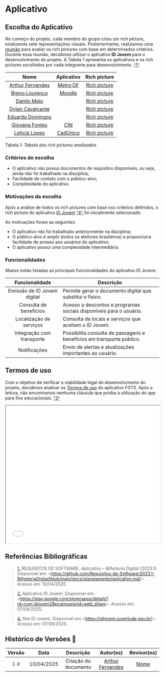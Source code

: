 # Aplicativo

## Escolha do Aplicativo

No começo do projeto, cada membro do grupo criou um rich picture, totalizando sete representações visuais. Posteriormente, realizamos uma [reunião](../../Atas/ata_01) para avaliar os rich pictures com base em determinados critérios. Durante essa reunião, decidimos utilizar o aplicativo **ID Jovem** para o desenvolvimento do projeto. A Tabela 1 apresenta os aplicativos e os rich pictures escolhidos por cada integrante para desenvolvimento. [^1^](#REF1)


| Nome | Aplicativo | Rich picture |
| :-: | :-: | :-: |
| [Arthur Fernandes](#) | [Metro DF](https://play.google.com/store/apps/details?id=br.gov.df.metroapp&hl=pt_BR) | [Rich picture](../../assets/rich-pictures-analisados/Arthur.png) |
| [Breno Lourenço](#) | [Moodle](https://play.google.com/store/apps/details?id=com.moodle.moodlemobile&hl=pt_BR) | [Rich picture](../../assets/rich-pictures-analisados/Breno.png) |
| [Danilo Melo](#) | [](https://www.idjovem.com.br) | [Rich picture](../../assets/rich-pictures-analisados/Danilo.png) |
| [Dylan Cavalcante](#) | []() | [Rich picture](../../assets/rich-pictures-analisados/Dylan.png) |
| [Eduarda Domingos](#) | []() | [Rich picture](../../assets/rich-pictures-analisados/Eduarda.png) |
| [Giovana Fontes](#) | [CIN ](https://play.google.com/store/apps/details?id=com.identidadenacional&hl=pt_BR) | [Rich picture](../../assets/rich-pictures-analisados/Giovana.png) |
| [Leticia Lopes](#) | [CadÚnico](https://play.google.com/store/apps/details?id=br.gov.dataprev.meucadunico&hl=pt_BR) | [Rich picture](../../assets/rich-pictures-analisados/Leticia.png) |

Tabela 1: *Tabela dos rich pictures analisados*

### Critérios de escolha

* O aplicativo não possui documentos de requisitos disponíveis, ou seja, ainda não foi trabalhado na disciplina;
* Facilidade de contato com o público-alvo;
* Complexidade do aplicativo.

### Motivações da escolha

Após a análise de todos os rich pictures com base nos critérios definidos, o rich picture do aplicativo [ID Jovem](https://idjovem.juventude.gov.br/) <a id="anchor_4" href="#ref4"> ^4^ </a> foi inicialmente selecionado.

As motivações foram as seguintes:

* O aplicativo não foi trabalhado anteriormente na disciplina;
* O público-alvo é amplo (todos os eleitores brasileiros) e proporciona facilidade de acesso aos usuários do aplicativo;
* O aplicativo possui uma complexidade intermediária.

### Funcionalidades

Abaixo estão listadas as principais funcionalidades do aplicativo ID Jovem:

| Funcionalidade | Descrição |
| :-: | - |
| Emissão de ID Jovem digital | Permite gerar o documento digital que substitui o físico. |
| Consulta de benefícios | Acesso a descontos e programas sociais disponíveis para o usuário. |
| Localização de serviços | Consulta de locais e serviços que aceitam o ID Jovem. |
| Integração com transporte | Possibilita consulta de passagens e benefícios em transporte público. |
| Notificações | Envio de alertas e atualizações importantes ao usuário. |

## Termos de uso

Com o objetivo de verificar a viabilidade legal do desenvolvimento do projeto, decidimos analisar os [Termos de uso](../../assets/Termos_de_uso_FGTS.pdf) do aplicativo FGTS. Após a leitura, não encontramos nenhuma cláusula que proíba a utilização do app para fins educacionais. <a id="anchor_3" href="#ref3">^3^</a>

<iframe src="../../assets/IDJovem_termo.pdf" width="100%" height="450px">
    Este navegador não suporta PDFs. Faça o download <a href="../../assets/IDJovem_termo.pdf">aqui</a>.
</iframe>

<br>


## Referências Bibliográficas

> <a id="REF1" href="#anchor_1">1.</a> REQUISITOS DE SOFTWARE. *Aplicativo – Bilheteria Digital (2023.1)*. Disponível em: <<https://github.com/Requisitos-de-Software/2023.1-BilheteriaDigital/blob/main/docs/planejamento/aplicativo.md/>>. Acesso em: 10/04/2025.

> <a id="REF2" href="#anchor_2">2.</a> Aplicativo ID Jovem. Disponível em: <<https://play.google.com/store/apps/details?id=com.idjovem2&pcampaignid=web_share>>. Acesso em: 07/09/2025.

> <a id="REF4" href="#anchor_4">4.</a> Site ID Jovem. Disponível em <<https://idjovem.juventude.gov.br/>>. Acesso em: 07/09/2025.


## Histórico de Versões 📅

| Versão | Data | Descrição | Autor(es) | Revisor(es) |
| :-: | :-: | :-: | :-: | :-: |
| `1.0` | 10/04/2025 | Criação do documento | [Arthur Fernandes](https://github.com/arthurfernandesj) | [Nome](https://github.com/) |
